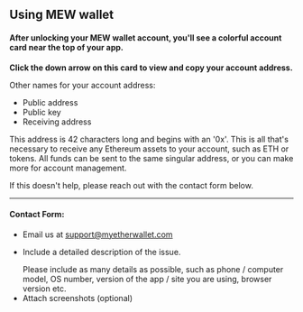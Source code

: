 ## Using MEW wallet

#### After unlocking your MEW wallet account, you'll see a colorful account card near the top of your app.

**Click the down arrow on this card to view and copy your account address.**

Other names for your account address: 
* Public address
* Public key
* Receiving address

This address is 42 characters long and begins with an '0x'. This is all that's necessary to receive any Ethereum assets to your account, such as ETH or tokens. All funds can be sent to the same singular address, or you can make more for account management.

If this doesn't help, please reach out with the contact form below.

* * *

#### Contact Form:

- Email us at support@myetherwallet.com
- <p>Include a detailed description of the issue.</p>
  <note>Please include as many details as possible, such as phone / computer model, OS number, version of the app / site you are using, browser version etc.</note>
- Attach screenshots (optional)